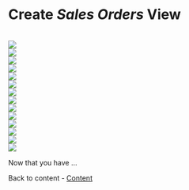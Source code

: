 # Create <i>Sales Orders</i> View
  <br>![](/exercises/ex3/images/create_sales_orders_ads_01.png)
  <br>![](/exercises/ex3/images/create_sales_orders_ads_02.png)
  <br>![](/exercises/ex3/images/create_sales_orders_ads_03.png)
  <br>![](/exercises/ex3/images/create_sales_orders_ads_04.png)
  <br>![](/exercises/ex3/images/create_sales_orders_ads_05.png)
  <br>![](/exercises/ex3/images/create_sales_orders_ads_06.png)
  <br>![](/exercises/ex3/images/create_sales_orders_ads_07.png)
  <br>![](/exercises/ex3/images/create_sales_orders_ads_08.png)
  <br>![](/exercises/ex3/images/create_sales_orders_ads_09.png)
  <br>![](/exercises/ex3/images/create_sales_orders_ads_10.png)
  <br>![](/exercises/ex3/images/create_sales_orders_ads_11.png)
  <br>![](/exercises/ex3/images/create_sales_orders_ads_12.png)
  <br>![](/exercises/ex3/images/create_sales_orders_ads_13.png)
  <br>![](/exercises/ex3/images/create_sales_orders_ads_14.png)



Now that you have ... 

Back to content - [Content](../../README.md)

